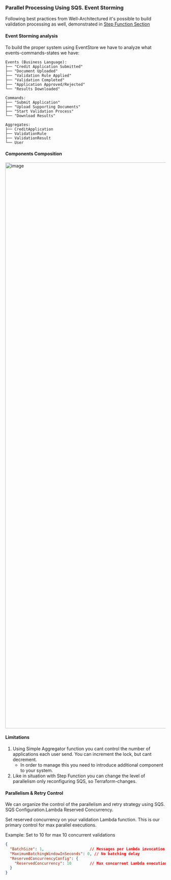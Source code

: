 ### Parallel Processing Using SQS. Event Storming
Following best practices from Well-Architectured it's possible to build validation processing as well, demonstrated in [Step Function Section](./StepFunction.md)

#### Event Storming analysis

To build the proper system using EventStore we have to analyze what events-commands-states we have:

```
Events (Business Language):
├── "Credit Application Submitted"
├── "Document Uploaded" 
├── "Validation Rule Applied"
├── "Validation Completed"
├── "Application Approved/Rejected"
└── "Results Downloaded"

Commands:
├── "Submit Application"
├── "Upload Supporting Documents" 
├── "Start Validation Process"
└── "Download Results"

Aggregates:
├── CreditApplication
├── ValidationRule
├── ValidationResult
└── User
```


#### Components Composition

<img width="2255" height="1773" alt="image" src="https://github.com/user-attachments/assets/8ed97c77-b363-4700-80f8-6671176036c4" />

#### Limitations
1. Using Simple Aggregator function you cant control the number of applications each user send. You can increment the lock, but cant decrement.
   - In order to manage this you need to introduce additional component to your system.
2. Like in situation with Step Function you can change the level of parallelism only reconfiguring SQS, so Terraform-changes.

#### Parallelism & Retry Control
We can organize the control of the parallelism and retry strategy using SQS. SQS Configuration.Lambda Reserved Concurrency.

Set reserved concurrency on your validation Lambda function. This is our primary control for max parallel executions.  

Example: Set to 10 for max 10 concurrent validations
```json
{
  "BatchSize": 1,                    // Messages per Lambda invocation
  "MaximumBatchingWindowInSeconds": 0, // No batching delay
  "ReservedConcurrencyConfig": {
    "ReservedConcurrency": 10        // Max concurrent Lambda executions
  }
}
```
